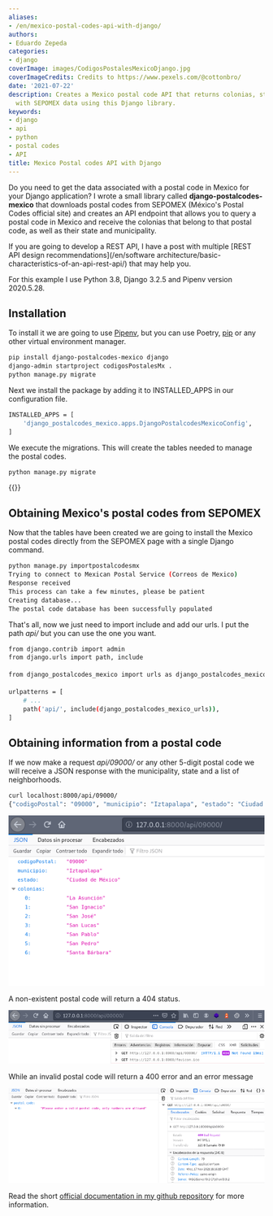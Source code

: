 ```yaml
---
aliases:
- /en/mexico-postal-codes-api-with-django/
authors:
- Eduardo Zepeda
categories:
- django
coverImage: images/CodigosPostalesMexicoDjango.jpg
coverImageCredits: Credits to https://www.pexels.com/@cottonbro/
date: '2021-07-22'
description: Creates a Mexico postal code API that returns colonias, state and municipality,
  with SEPOMEX data using this Django library.
keywords:
- django
- api
- python
- postal codes
- API
title: Mexico Postal codes API with Django
---
```


Do you need to get the data associated with a postal code in Mexico for your Django application? I wrote a small library called **django-postalcodes-mexico** that downloads postal codes from SEPOMEX (México's Postal Codes official site) and creates an API endpoint that allows you to query a postal code in Mexico and receive the colonias that belong to that postal code, as well as their state and municipality.

If you are going to develop a REST API, I have a post with multiple [REST API design recommendations](/en/software architecture/basic-characteristics-of-an-api-rest-api/) that may help you.

For this example I use Python 3.8, Django 3.2.5 and Pipenv version 2020.5.28.

## Installation

To install it we are going to use [Pipenv](/en/python/pipenv-the-virtual-environment-manager-you-dont-know/), but you can use Poetry, [pip](/en/python/python-virtualenv-linux-basic-tutorial/) or any other virtual environment manager.

```bash
pip install django-postalcodes-mexico django
django-admin startproject codigosPostalesMx .
python manage.py migrate
```

Next we install the package by adding it to INSTALLED_APPS in our configuration file.

```bash
INSTALLED_APPS = [
    'django_postalcodes_mexico.apps.DjangoPostalcodesMexicoConfig',
]
```

We execute the migrations. This will create the tables needed to manage the postal codes.

```bash
python manage.py migrate
```

{{<ad>}}

## Obtaining Mexico's postal codes from SEPOMEX

Now that the tables have been created we are going to install the Mexico postal codes directly from the SEPOMEX page with a single Django command.

```bash
python manage.py importpostalcodesmx
Trying to connect to Mexican Postal Service (Correos de Mexico)
Response received
This process can take a few minutes, please be patient
Creating database...
The postal code database has been successfully populated
```

That's all, now we just need to import include and add our urls. I put the path _api/_ but you can use the one you want.

```bash
from django.contrib import admin
from django.urls import path, include

from django_postalcodes_mexico import urls as django_postalcodes_mexico_urls

urlpatterns = [
    # ...
    path('api/', include(django_postalcodes_mexico_urls)),
]
```

## Obtaining information from a postal code

If we now make a request _api/09000/_ or any other 5-digit postal code we will receive a JSON response with the municipality, state and a list of neighborhoods.

```bash
curl localhost:8000/api/09000/
{"codigoPostal": "09000", "municipio": "Iztapalapa", "estado": "Ciudad de M\u00e9xico", "colonias": ["La Asunci\u00f3n", "San Ignacio", "San Jos\u00e9", "San Lucas", "San Pablo", "San Pedro", "Santa B\u00e1rbara"]}
```

![Django API query result for postal code "09000"](images/Api-codigos-postales-mx.png "Django API query result for postal code 09000")

A non-existent postal code will return a 404 status.

![Nonexistent postal code returning an error message](images/Captura-de-pantalla-de-2021-11-17-12-15-24.png "Nonexistent postal code returning an error message")

While an invalid postal code will return a 400 error and an error message

![Invalid postal code returning an error](images/Codigo-postal-invalido.png "Invalid postal code returning an error")

Read the short [official documentation in my github repository](https://github.com/EduardoZepeda/django-postalcodes-mexico) for more information.